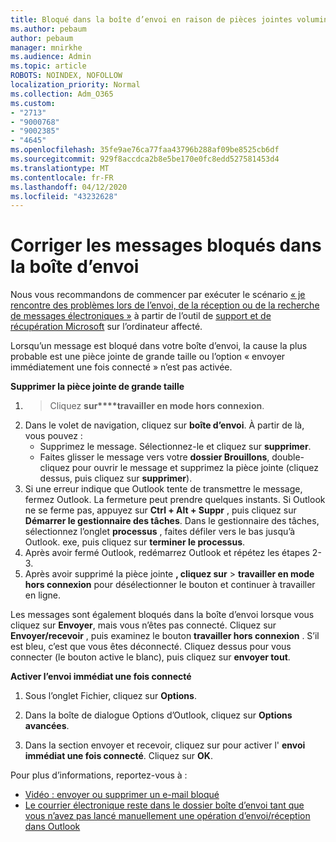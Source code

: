 ```yaml
---
title: Bloqué dans la boîte d’envoi en raison de pièces jointes volumineuses
ms.author: pebaum
author: pebaum
manager: mnirkhe
ms.audience: Admin
ms.topic: article
ROBOTS: NOINDEX, NOFOLLOW
localization_priority: Normal
ms.collection: Adm_O365
ms.custom:
- "2713"
- "9000768"
- "9002385"
- "4645"
ms.openlocfilehash: 35fe9ae76ca77faa43796b288af09be8525cb6df
ms.sourcegitcommit: 929f8accdca2b8e5be170e0fc8edd527581453d4
ms.translationtype: MT
ms.contentlocale: fr-FR
ms.lasthandoff: 04/12/2020
ms.locfileid: "43232628"
---
```

# <a name="fix-messages-that-are-stuck-in-the-outbox"></a>Corriger les messages bloqués dans la boîte d’envoi

Nous vous recommandons de commencer par exécuter le scénario [« je rencontre des problèmes lors de l’envoi, de la réception ou de la recherche de messages électroniques »](https://aka.ms/SaRA-OutlookSendReceive) à partir de l’outil de [support et de récupération Microsoft](https://diagnostics.office.com/#/) sur l’ordinateur affecté.

Lorsqu’un message est bloqué dans votre boîte d’envoi, la cause la plus probable est une pièce jointe de grande taille ou l’option « envoyer immédiatement une fois connecté » n’est pas activée.

**Supprimer la pièce jointe de grande taille**

1.  > Cliquez **sur****travailler en mode hors connexion**. 
2. Dans le volet de navigation, cliquez sur **boîte d’envoi**. À partir de là, vous pouvez : 
    - Supprimez le message. Sélectionnez-le et cliquez sur **supprimer**.
    - Faites glisser le message vers votre **dossier Brouillons**, double-cliquez pour ouvrir le message et supprimez la pièce jointe (cliquez dessus, puis cliquez sur **supprimer**).
3. Si une erreur indique que Outlook tente de transmettre le message, fermez Outlook. La fermeture peut prendre quelques instants. Si Outlook ne se ferme pas, appuyez sur **Ctrl + Alt + Suppr** , puis cliquez sur **Démarrer le gestionnaire des tâches**. Dans le gestionnaire des tâches, sélectionnez l’onglet **processus** , faites défiler vers le bas jusqu’à Outlook. exe, puis cliquez sur **terminer le processus**.
4. Après avoir fermé Outlook, redémarrez Outlook et répétez les étapes 2-3. 
5. Après avoir supprimé la pièce jointe **, cliquez sur** > **travailler en mode hors connexion** pour désélectionner le bouton et continuer à travailler en ligne. 

Les messages sont également bloqués dans la boîte d’envoi lorsque vous cliquez sur **Envoyer**, mais vous n’êtes pas connecté. Cliquez sur **Envoyer/recevoir** , puis examinez le bouton **travailler hors connexion** . S’il est bleu, c’est que vous êtes déconnecté. Cliquez dessus pour vous connecter (le bouton active le blanc), puis cliquez sur **envoyer tout**.
 
**Activer l’envoi immédiat une fois connecté**
 
1. Sous l’onglet Fichier, cliquez sur **Options**.

2. Dans la boîte de dialogue Options d’Outlook, cliquez sur **Options avancées**.

3. Dans la section envoyer et recevoir, cliquez sur pour activer l' **envoi immédiat une fois connecté**. Cliquez sur **OK**.
 
Pour plus d’informations, reportez-vous à :
- [Vidéo : envoyer ou supprimer un e-mail bloqué](https://support.office.com/article/Video-Send-or-delete-an-email-stuck-in-your-outbox-26d5d34a-4e5f-444a-a9e8-44db04a94dec) 
- [Le courrier électronique reste dans le dossier boîte d’envoi tant que vous n’avez pas lancé manuellement une opération d’envoi/réception dans Outlook](https://support.microsoft.com/help/2797572/email-stays-in-the-outbox-folder-until-you-manually-initiate-a-send-re)
